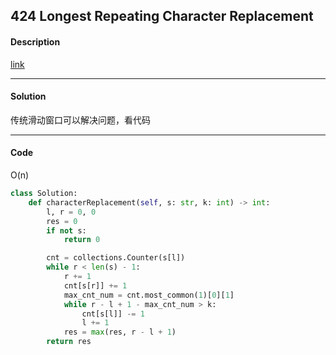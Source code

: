 ## 424 Longest Repeating Character Replacement

#### Description

[link](https://leetcode.com/problems/longest-repeating-character-replacement/)

---

#### Solution

传统滑动窗口可以解决问题，看代码

---

#### Code

O(n)

```python
class Solution:
    def characterReplacement(self, s: str, k: int) -> int:
        l, r = 0, 0
        res = 0
        if not s:
            return 0

        cnt = collections.Counter(s[l])
        while r < len(s) - 1:
            r += 1
            cnt[s[r]] += 1
            max_cnt_num = cnt.most_common(1)[0][1]
            while r - l + 1 - max_cnt_num > k:
                cnt[s[l]] -= 1
                l += 1
            res = max(res, r - l + 1)
        return res
```
